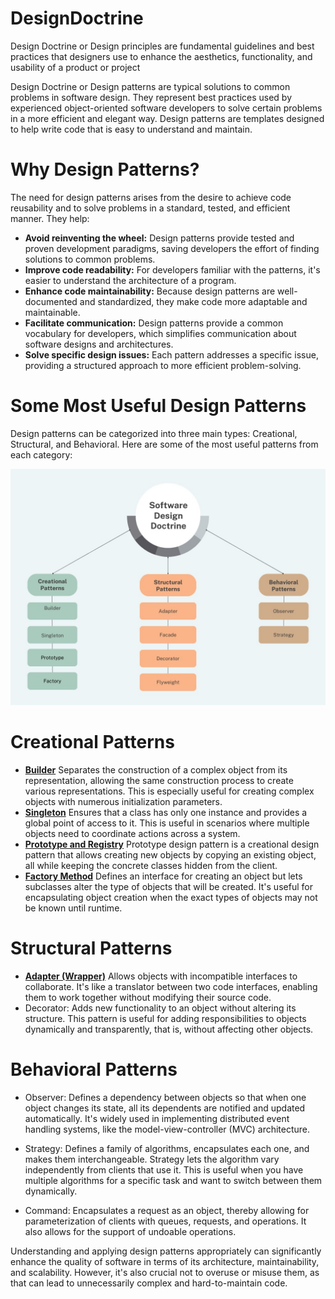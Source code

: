 # DesignDoctrine
Design Doctrine or Design principles are fundamental guidelines and best practices that designers use to enhance the aesthetics, functionality, and usability of a product or project

Design Doctrine or Design patterns are typical solutions to common problems in software design. They represent best practices used by experienced object-oriented software developers to solve certain problems in a more efficient and elegant way. Design patterns are templates designed to help write code that is easy to understand and maintain.

# Why Design Patterns?
The need for design patterns arises from the desire to achieve code reusability and to solve problems in a standard, tested, and efficient manner. They help:

* **Avoid reinventing the wheel:** Design patterns provide tested and proven development paradigms, saving developers the effort of finding solutions to common problems.
* **Improve code readability:** For developers familiar with the patterns, it's easier to understand the architecture of a program.
* **Enhance code maintainability:** Because design patterns are well-documented and standardized, they make code more adaptable and maintainable.
* **Facilitate communication:** Design patterns provide a common vocabulary for developers, which simplifies communication about software designs and architectures.
* **Solve specific design issues:** Each pattern addresses a specific issue, providing a structured approach to more efficient problem-solving.

# Some Most Useful Design Patterns
Design patterns can be categorized into three main types: Creational, Structural, and Behavioral. Here are some of the most useful patterns from each category:

![img.png](img.png)

# Creational Patterns

* [**Builder**](https://github.com/sidhant97/DesignDoctrine/tree/main/builder) Separates the construction of a complex object from its representation, allowing the same construction process to create various representations. This is especially useful for creating complex objects with numerous initialization parameters.
* [**Singleton**](https://github.com/sidhant97/DesignDoctrine/tree/main/singleton) Ensures that a class has only one instance and provides a global point of access to it. This is useful in scenarios where multiple objects need to coordinate actions across a system.
* [**Prototype and Registry**](https://github.com/sidhant97/DesignDoctrine/tree/main/prototype) Prototype design pattern is a creational design pattern that allows creating new objects by copying an existing object, all while keeping the concrete classes hidden from the client.
* [**Factory Method**](https://github.com/sidhant97/DesignDoctrine/tree/main/factory) Defines an interface for creating an object but lets subclasses alter the type of objects that will be created. It's useful for encapsulating object creation when the exact types of objects may not be known until runtime.

# Structural Patterns
* [**Adapter (Wrapper)**](https://github.com/sidhant97/DesignDoctrine/tree/main/adapter) Allows objects with incompatible interfaces to collaborate. It's like a translator between two code interfaces, enabling them to work together without modifying their source code.
* Decorator: Adds new functionality to an object without altering its structure. This pattern is useful for adding responsibilities to objects dynamically and transparently, that is, without affecting other objects.

# Behavioral Patterns
* Observer: Defines a dependency between objects so that when one object changes its state, all its dependents are notified and updated automatically. It's widely used in implementing distributed event handling systems, like the model-view-controller (MVC) architecture.

* Strategy: Defines a family of algorithms, encapsulates each one, and makes them interchangeable. Strategy lets the algorithm vary independently from clients that use it. This is useful when you have multiple algorithms for a specific task and want to switch between them dynamically.

* Command: Encapsulates a request as an object, thereby allowing for parameterization of clients with queues, requests, and operations. It also allows for the support of undoable operations.

Understanding and applying design patterns appropriately can significantly enhance the quality of software in terms of its architecture, maintainability, and scalability. However, it's also crucial not to overuse or misuse them, as that can lead to unnecessarily complex and hard-to-maintain code.